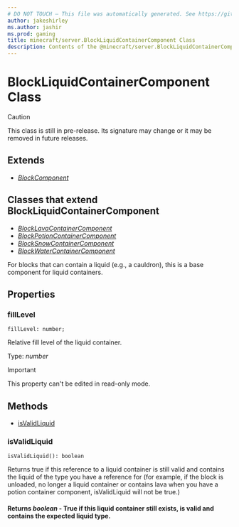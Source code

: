 ```yaml
---
# DO NOT TOUCH — This file was automatically generated. See https://github.com/mojang/minecraftapidocsgenerator to modify descriptions, examples, etc.
author: jakeshirley
ms.author: jashir
ms.prod: gaming
title: minecraft/server.BlockLiquidContainerComponent Class
description: Contents of the @minecraft/server.BlockLiquidContainerComponent class.
---
```

# BlockLiquidContainerComponent Class

> [!CAUTION]
> This class is still in pre-release.  Its signature may change or it may be removed in future releases.

## Extends
- [*BlockComponent*](BlockComponent.md)

## Classes that extend BlockLiquidContainerComponent
- [*BlockLavaContainerComponent*](BlockLavaContainerComponent.md)
- [*BlockPotionContainerComponent*](BlockPotionContainerComponent.md)
- [*BlockSnowContainerComponent*](BlockSnowContainerComponent.md)
- [*BlockWaterContainerComponent*](BlockWaterContainerComponent.md)

For blocks that can contain a liquid (e.g., a cauldron), this is a base component for liquid containers. 

## Properties

### **fillLevel**
`fillLevel: number;`

Relative fill level of the liquid container.

Type: *number*
  
> [!IMPORTANT]
> This property can't be edited in read-only mode.

## Methods
- [isValidLiquid](#isvalidliquid)

### **isValidLiquid**
`
isValidLiquid(): boolean
`

Returns true if this reference to a liquid container is still valid and contains the liquid of the type you have a reference for (for example, if the block is unloaded, no longer a liquid container or contains lava when you have a potion container component, isValidLiquid will not be true.)

#### **Returns** *boolean* - True if this liquid container still exists, is valid and contains the expected liquid type.
